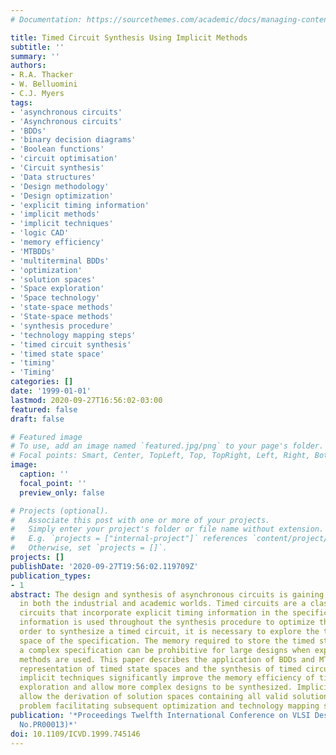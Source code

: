 ```yaml
---
# Documentation: https://sourcethemes.com/academic/docs/managing-content/

title: Timed Circuit Synthesis Using Implicit Methods
subtitle: ''
summary: ''
authors:
- R.A. Thacker
- W. Belluomini
- C.J. Myers
tags:
- 'asynchronous circuits'
- 'Asynchronous circuits'
- 'BDDs'
- 'binary decision diagrams'
- 'Boolean functions'
- 'circuit optimisation'
- 'Circuit synthesis'
- 'Data structures'
- 'Design methodology'
- 'Design optimization'
- 'explicit timing information'
- 'implicit methods'
- 'implicit techniques'
- 'logic CAD'
- 'memory efficiency'
- 'MTBDDs'
- 'multiterminal BDDs'
- 'optimization'
- 'solution spaces'
- 'Space exploration'
- 'Space technology'
- 'state-space methods'
- 'State-space methods'
- 'synthesis procedure'
- 'technology mapping steps'
- 'timed circuit synthesis'
- 'timed state space'
- 'timing'
- 'Timing'
categories: []
date: '1999-01-01'
lastmod: 2020-09-27T16:56:02-03:00
featured: false
draft: false

# Featured image
# To use, add an image named `featured.jpg/png` to your page's folder.
# Focal points: Smart, Center, TopLeft, Top, TopRight, Left, Right, BottomLeft, Bottom, BottomRight.
image:
  caption: ''
  focal_point: ''
  preview_only: false

# Projects (optional).
#   Associate this post with one or more of your projects.
#   Simply enter your project's folder or file name without extension.
#   E.g. `projects = ["internal-project"]` references `content/project/deep-learning/index.md`.
#   Otherwise, set `projects = []`.
projects: []
publishDate: '2020-09-27T19:56:02.119709Z'
publication_types:
- 1
abstract: The design and synthesis of asynchronous circuits is gaining importance
  in both the industrial and academic worlds. Timed circuits are a class of asynchronous
  circuits that incorporate explicit timing information in the specification. This
  information is used throughout the synthesis procedure to optimize the design. In
  order to synthesize a timed circuit, it is necessary to explore the timed state
  space of the specification. The memory required to store the timed state space of
  a complex specification can be prohibitive for large designs when explicit representation
  methods are used. This paper describes the application of BDDs and MTBDDs to the
  representation of timed state spaces and the synthesis of timed circuits. These
  implicit techniques significantly improve the memory efficiency of timed state space
  exploration and allow more complex designs to be synthesized. Implicit methods also
  allow the derivation of solution spaces containing all valid solutions to the synthesis
  problem facilitating subsequent optimization and technology mapping steps.
publication: '*Proceedings Twelfth International Conference on VLSI Design. (Cat.
  No.PR00013)*'
doi: 10.1109/ICVD.1999.745146
---
```

